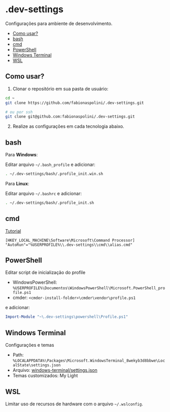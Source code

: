 # .dev-settings

Configurações para ambiente de desenvolvimento.

- [Como usar?](#como-usar)
- [bash](#bash)
- [cmd](#cmd)
- [PowerShell](#powershell)
- [Windows Terminal](#windows-terminal)
- [WSL](#wsl)

## Como usar?

1. Clonar o repositório em sua pasta de usuário:

```bash
cd ~
git clone https://github.com/fabionaspolini/.dev-settings.git

# ou por ssh
git clone git@github.com:fabionaspolini/.dev-settings.git
```

2. Realize as configurações em cada tecnologia abaixo.

## bash

Para **Windows**:

Editar arquivo `~/.bash_profile` e adicionar:

```bash
. ~/.dev-settings/bash/.profile_init.win.sh
```

Para **Linux**:

Editar arquivo `~/.bashrc` e adicionar:

```bash
. ~/.dev-settings/bash/.profile_init.sh
```

## cmd

[Tutorial](https://stackoverflow.com/questions/20530996/aliases-in-windows-command-prompt)

```reg
[HKEY_LOCAL_MACHINE\Software\Microsoft\Command Processor]
"AutoRun"="%USERPROFILE%\\.dev-settings\\cmd\\alias.cmd"
```

## PowerShell

Editar script de inicialização do profile

- WindowsPowerShell: `%USERPROFILE%\Documentos\WindowsPowerShell\Microsoft.PowerShell_profile.ps1`
- cmder: `<cmder-install-folder>\cmder\vendor\profile.ps1`

e adicionar:

```powershell
Import-Module "~\.dev-settings\powershell\Profile.ps1"
```

## Windows Terminal

Configurações e temas

- Path: `%LOCALAPPDATA%\Packages\Microsoft.WindowsTerminal_8wekyb3d8bbwe\LocalState\settings.json`
- Arquivo: [windows-terminal/settings.json](windows-terminal/settings.json)
- Temas customizados: My Light

## WSL

Limitar uso de recursos de hardware com o arquivo `~/.wslconfig`.